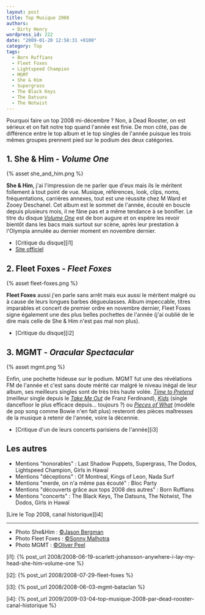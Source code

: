 ```yaml
---
layout: post
title: Top Musique 2008
authors:
  - Dirty Henry
wordpress_id: 222
date: "2009-01-20 12:58:31 +0100"
category: Top
tags:
  - Born Ruffians
  - Fleet Foxes
  - Lightspeed Champion
  - MGMT
  - She & Him
  - Supergrass
  - The Black Keys
  - The Datsuns
  - The Notwist
---
```


Pourquoi faire un top 2008 mi-décembre ? Non, à Dead Rooster, on est sérieux et
on fait notre top quand l'année est finie. De mon côté, pas de différence entre
le top album et le top singles de l'année puisque les trois mêmes groupes
prennent pied sur le podium des deux catégories.

## 1. She & Him - _Volume One_

{% asset she_and_him.png %}

**She & Him**, j'ai l'impression de ne parler que d'eux mais ils le méritent
follement à tout point de vue. Musique, références, look, clips, noms,
fréquentations, carrières annexes, tout est une réussite chez M Ward et Zooey
Deschanel. Cet album est le sommet de l'année, écouté en boucle depuis plusieurs
mois, il ne fâne pas et a même tendance à se bonifier. Le titre du disque
[_Volume One_][v1] est de bon augure et on espère les revoir bientôt dans les
bacs mais surtout sur scène, après leur prestation à l'Olympia annulée au
dernier moment en novembre dernier.

- [Critique du disque][i1]
- [Site officiel](https://sheandhim.com)

## 2. Fleet Foxes - _Fleet Foxes_

{% asset fleet-foxes.png %}

**Fleet Foxes** aussi j'en parle sans arrêt mais eux aussi le méritent malgré ou
à cause de leurs longues barbes dégueulasses. Album impeccable, titres
imparables et concert de premier ordre en novembre dernier, Fleet Foxes signe
également une des plus belles pochettes de l'année (j'ai oublié de le dire mais
celle de She & Him n'est pas mal non plus).

- [Critique du disque][i2]

## 3. MGMT - _Oracular Spectacular_

{% asset mgmt.png %}

Enfin, une pochette hideuse sur le podium. MGMT fut une des révélations FM de
l'année et c'est sans doute mérité car malgré le niveau inégal de leur album,
ses meilleurs singles sont de très très haute volée. [_Time to Pretend_][ttp]
(meilleur single depuis le [_Take Me Out_][tmo] de Franz Ferdinand), [_Kids_][k]
(single dancefloor le plus efficace depuis… toujours ?) ou [_Pieces of
What_][pow] (modèle de pop song comme Bowie n'en fait plus) resteront des pièces
maîtresses de la musique à retenir de l'année, voire la décennie.

- [Critique d'un de leurs concerts parisiens de l'année][i3]

## Les autres

- Mentions "honorables" : Last Shadow Puppets, Supergrass, The Dodos, Lightspeed
  Champion, Girls in Hawaï
- Mentions "déceptions" : Of Montreal, Kings of Leon, Nada Surf
- Mentions "merde, on n'a même pas écouté" : Bloc Party
- Mentions "découverts grâce aux tops 2008 des autres" : Born Ruffians
- Mentions "concerts" : The Black Keys, The Datsuns, The Notwist, The Dodos,
  Girls in Hawaï

[Lire le Top 2008, canal historique][i4]

---

- Photo She&Him : [©Jason Bergman](https://www.flickr.com/photos/jberg/)
- Photo Fleet Foxes : [©Sonny Malhotra](https://www.flickr.com/photos/sonny6/)
- Photo MGMT : [©Oliver Peel](https://www.flickr.com/photos/oliverpeel/)

[i1]:
{% post_url 2008/2008-06-19-scarlett-johansson-anywhere-i-lay-my-head-she-him-volume-one %}

[i2]: {% post_url 2008/2008-07-29-fleet-foxes %}

[i3]: {% post_url 2008/2008-06-03-mgmt-bataclan %}

[i4]:
{% post_url 2009/2009-03-04-top-musique-2008-par-dead-rooster-canal-historique %}

[v1]: https://album.link/fr/i/315251745
[ttp]: https://song.link/fr/i/272152245
[tmo]: https://song.link/fr/i/315844084
[k]: https://song.link/fr/i/264720124
[pow]: https://song.link/fr/i/264720159
